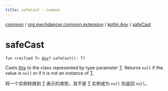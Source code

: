 ```yaml
---
title: safeCast - common
---
```


[common](../../index.html) / [org.mechdancer.common.extension](../index.html) / [kotlin.Any](index.html) / [safeCast](./safe-cast.html)

# safeCast

`fun <reified T> `[`Any`](https://kotlinlang.org/api/latest/jvm/stdlib/kotlin/-any/index.html)`?.safeCast(): T?`

Casts [this](safe-cast/-this-.html) to the class represented by type parameter [T](safe-cast.html#T).
Returns `null` if the value is `null` or if it is not an instance of [T](safe-cast.html#T).

将一个实例转换到 [T](safe-cast.html#T) 表示的类型，其不是 [T](safe-cast.html#T) 实例或为 `null` 则返回 `null`。

